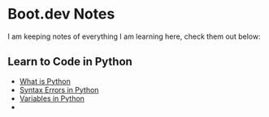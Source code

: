# Boot.dev Notes

I am keeping notes of everything I am learning here, check them out below:

## Learn to Code in Python

- [What is Python](notes/What_is_Python.md)
- [Syntax Errors in Python](notes/syntax_errors.md)
- [Variables in Python](notes/variables.md)
- 


